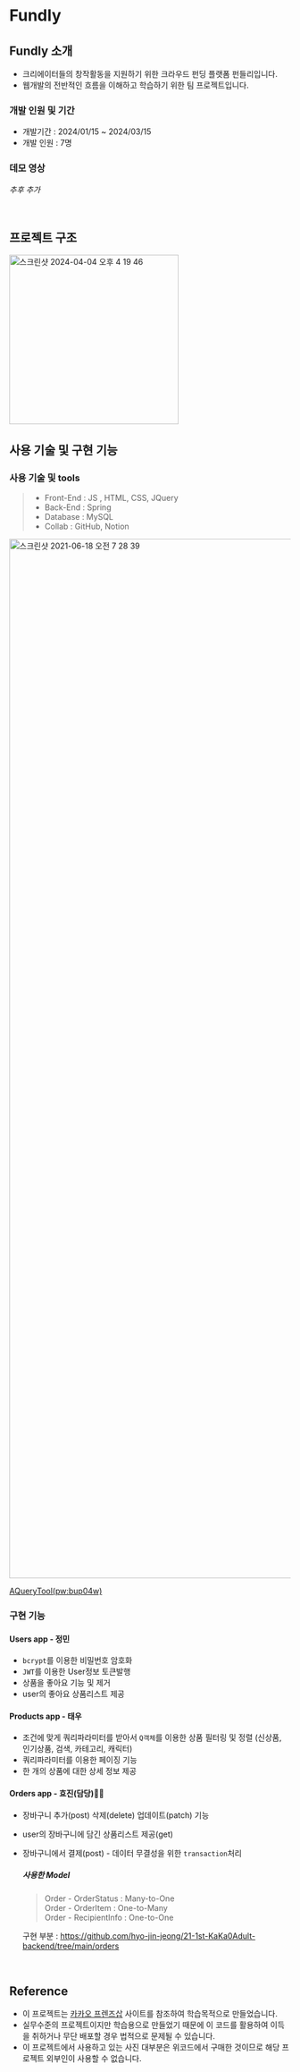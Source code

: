 # Fundly

## Fundly 소개
- 크리에이터들의 창작활동을 지원하기 위한 크라우드 펀딩 플랫폼 펀들리입니다.
- 웹개발의 전반적인 흐름을 이해하고 학습하기 위한 팀 프로젝트입니다.

### 개발 인원 및 기간

- 개발기간 : 2024/01/15 ~ 2024/03/15
- 개발 인원 : 7명


### 데모 영상

*추후 추가*

<br>

## 프로젝트 구조
<img width="303" alt="스크린샷 2024-04-04 오후 4 19 46" src="https://github.com/mulgoms2/Fundly/assets/77871865/b0067e5e-5a94-4f8a-b7e0-9dfd7999cf1d">


## 사용 기술 및 구현 기능


### 사용 기술 및 tools
> - Front-End : JS , HTML, CSS, JQuery
> - Back-End : Spring
> - Database : MySQL
> - Collab : GitHub, Notion

<img width="1859" alt="스크린샷 2021-06-18 오전 7 28 39" src="https://user-images.githubusercontent.com/8219812/122530429-6cbe2700-d059-11eb-98e9-bdb8eebd4d94.png">

[AQueryTool(pw:bup04w)](https://aquerytool.com:443/aquerymain/index/?rurl=5a275d62-5fd7-44b5-ad51-f9ba875ceb01)

### 구현 기능

#### Users app - 정민
- `bcrypt`를 이용한 비밀번호 암호화
- `JWT`를 이용한 User정보 토큰발행
- 상품을 좋아요 기능 및 제거
- user의 좋아요 상품리스트 제공

#### Products app - 태우
- 조건에 맞게 쿼리파라미터를 받아서 `Q객체`를 이용한 상품 필터링 및 정렬 (신상품, 인기상품, 검색, 카테고리, 캐릭터)
- 쿼리파라미터를 이용한 페이징 기능
- 한 개의 상품에 대한 상세 정보 제공

#### Orders app - 효진(담당)🙋‍♀️
- 장바구니 추가(post) 삭제(delete) 업데이트(patch) 기능
- user의 장바구니에 담긴 상품리스트 제공(get)
- 장바구니에서 결제(post) - 데이터 무결성을 위한 `transaction`처리<br>
  ##### 사용한 Model
  > Order - OrderStatus : Many-to-One<br>
  > Order - OrderItem : One-to-Many<br>
  > Order - RecipientInfo : One-to-One<br>
  
  구현 부분 : https://github.com/hyo-jin-jeong/21-1st-KaKa0Adult-backend/tree/main/orders<br>
<br>

## Reference

- 이 프로젝트는 [카카오 프렌즈삽](https://store.kakaofriends.com/kr/index) 사이트를 참조하여 학습목적으로 만들었습니다.
- 실무수준의 프로젝트이지만 학습용으로 만들었기 때문에 이 코드를 활용하여 이득을 취하거나 무단 배포할 경우 법적으로 문제될 수 있습니다.
- 이 프로젝트에서 사용하고 있는 사진 대부분은 위코드에서 구매한 것이므로 해당 프로젝트 외부인이 사용할 수 없습니다.
